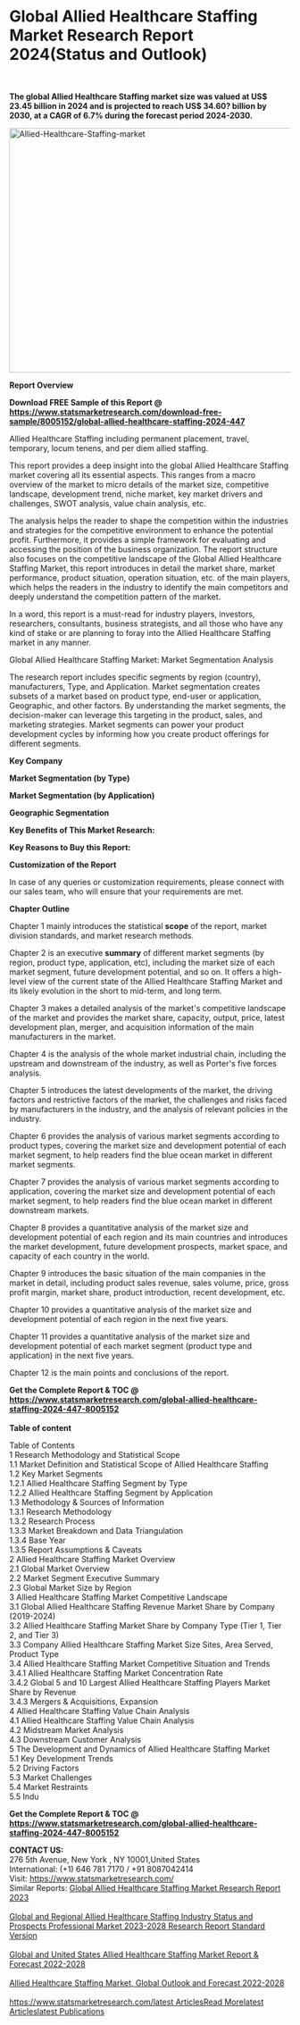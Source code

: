 <h1>Global Allied Healthcare Staffing Market Research Report 2024(Status and Outlook)</h1><br/><p><strong>The global Allied Healthcare Staffing market size was valued at US$ 23.45 billion in 2024 and is projected to reach US$ 34.60? billion by 2030, at a <strong>CAGR</strong> of 6.7% during the forecast period 2024-2030.</strong></p><p><img alt="Allied-Healthcare-Staffing-market" src="https://www.grandresearchstore.com/assets/report-images/Allied_Healthcare_Staffing_market.png" style="width: 730px; height: 438px;"></p><p><strong>Report Overview</strong></p><p><strong>Download FREE Sample of this Report @ <a href="https://www.statsmarketresearch.com/download-free-sample/8005152/global-allied-healthcare-staffing-2024-447">https://www.statsmarketresearch.com/download-free-sample/8005152/global-allied-healthcare-staffing-2024-447</a></strong></p><p>Allied Healthcare Staffing including permanent placement, travel, temporary, locum tenens, and per diem allied staffing.</p><p>This report provides a deep insight into the global Allied Healthcare Staffing market covering all its essential aspects. This ranges from a macro overview of the market to micro details of the market size, competitive landscape, development trend, niche market, key market drivers and challenges, SWOT analysis, value chain analysis, etc.</p><p>The analysis helps the reader to shape the competition within the industries and strategies for the competitive environment to enhance the potential profit. Furthermore, it provides a simple framework for evaluating and accessing the position of the business organization. The report structure also focuses on the competitive landscape of the Global Allied Healthcare Staffing Market, this report introduces in detail the market share, market performance, product situation, operation situation, etc. of the main players, which helps the readers in the industry to identify the main competitors and deeply understand the competition pattern of the market.</p><p>In a word, this report is a must-read for industry players, investors, researchers, consultants, business strategists, and all those who have any kind of stake or are planning to foray into the Allied Healthcare Staffing market in any manner.</p><p>Global Allied Healthcare Staffing Market: Market Segmentation Analysis</p><p>The research report includes specific segments by region (country), manufacturers, Type, and Application. Market segmentation creates subsets of a market based on product type, end-user or application, Geographic, and other factors. By understanding the market segments, the decision-maker can leverage this targeting in the product, sales, and marketing strategies. Market segments can power your product development cycles by informing how you create product offerings for different segments.</p><p><strong>Key Company</strong></p><p><strong>Market Segmentation (by Type)</strong></p><p><strong>Market Segmentation (<strong>by Application</strong>)</strong></p><p><strong>Geographic Segmentation</strong></p><p><strong>Key Benefits of This Market Research:</strong></p><p><strong>Key <strong>Reasons to Buy</strong> this Report:</strong></p><p><strong>Customization of the Report</strong></p><p>In case of any queries or customization requirements, please connect with our sales team, who will ensure that your requirements are met.</p><p><strong>Chapter Outline</strong></p><p>Chapter 1 mainly introduces the statistical <strong>scope</strong> of the report, market division standards, and market research methods.</p><p>Chapter 2 is an executive <strong>summary</strong> of different market segments (by region, product type, application, etc), including the market size of each market segment, future development potential, and so on. It offers a high-level view of the current state of the Allied Healthcare Staffing Market and its likely evolution in the short to mid-term, and long term.</p><p>Chapter 3 makes a detailed analysis of the market's competitive landscape of the market and provides the market share, capacity, output, price, latest development plan, merger, and acquisition information of the main manufacturers in the market.</p><p>Chapter 4 is the analysis of the whole market industrial chain, including the upstream and downstream of the industry, as well as Porter's five forces analysis.</p><p>Chapter 5 introduces the latest developments of the market, the driving factors and restrictive factors of the market, the challenges and risks faced by manufacturers in the industry, and the analysis of relevant policies in the industry.</p><p>Chapter 6 provides the analysis of various market segments according to product types, covering the market size and development potential of each market segment, to help readers find the blue ocean market in different market segments.</p><p>Chapter 7 provides the analysis of various market segments according to application, covering the market size and development potential of each market segment, to help readers find the blue ocean market in different downstream markets.</p><p>Chapter 8 provides a quantitative analysis of the market size and development potential of each region and its main countries and introduces the market development, future development prospects, market space, and capacity of each country in the world.</p><p>Chapter 9 introduces the basic situation of the main companies in the market in detail, including product sales revenue, sales volume, price, gross profit margin, market share, product introduction, recent development, etc.</p><p>Chapter 10 provides a quantitative analysis of the market size and development potential of each region in the next five years.</p><p>Chapter 11 provides a quantitative analysis of the market size and development potential of each market segment (product type and application) in the next five years.</p><p>Chapter 12 is the main points and conclusions of the report.</p><div><b>Get the Complete Report & TOC @ <a href="https://www.statsmarketresearch.com/global-allied-healthcare-staffing-2024-447-8005152">https://www.statsmarketresearch.com/global-allied-healthcare-staffing-2024-447-8005152</a></b></div><br><b>Table of content</b><p>Table of Contents<br />1 Research Methodology and Statistical Scope<br />1.1 Market Definition and Statistical Scope of Allied Healthcare Staffing<br />1.2 Key Market Segments<br />1.2.1 Allied Healthcare Staffing Segment by Type<br />1.2.2 Allied Healthcare Staffing Segment by Application<br />1.3 Methodology & Sources of Information<br />1.3.1 Research Methodology<br />1.3.2 Research Process<br />1.3.3 Market Breakdown and Data Triangulation<br />1.3.4 Base Year<br />1.3.5 Report Assumptions & Caveats<br />2 Allied Healthcare Staffing Market Overview<br />2.1 Global Market Overview<br />2.2 Market Segment Executive Summary<br />2.3 Global Market Size by Region<br />3 Allied Healthcare Staffing Market Competitive Landscape<br />3.1 Global Allied Healthcare Staffing Revenue Market Share by Company (2019-2024)<br />3.2 Allied Healthcare Staffing Market Share by Company Type (Tier 1, Tier 2, and Tier 3)<br />3.3 Company Allied Healthcare Staffing Market Size Sites, Area Served, Product Type<br />3.4 Allied Healthcare Staffing Market Competitive Situation and Trends<br />3.4.1 Allied Healthcare Staffing Market Concentration Rate<br />3.4.2 Global 5 and 10 Largest Allied Healthcare Staffing Players Market Share by Revenue<br />3.4.3 Mergers & Acquisitions, Expansion<br />4 Allied Healthcare Staffing Value Chain Analysis<br />4.1 Allied Healthcare Staffing Value Chain Analysis<br />4.2 Midstream Market Analysis<br />4.3 Downstream Customer Analysis<br />5 The Development and Dynamics of Allied Healthcare Staffing Market<br />5.1 Key Development Trends<br />5.2 Driving Factors<br />5.3 Market Challenges<br />5.4 Market Restraints<br />5.5 Indu<br><div><b>Get the Complete Report & TOC @ <a href="https://www.statsmarketresearch.com/global-allied-healthcare-staffing-2024-447-8005152">https://www.statsmarketresearch.com/global-allied-healthcare-staffing-2024-447-8005152</a></b></div></p> <b>CONTACT US:</b><br>276 5th Avenue, New York , NY 10001,United States<br>International: (+1) 646 781 7170 / +91 8087042414<br>Visit: <a href="https://www.statsmarketresearch.com/">https://www.statsmarketresearch.com/</a><br>Similar Reports: <a href="https://www.statsmarketresearch.com/global-allied-healthcare-staffing-2024-447-8005152">Global Allied Healthcare Staffing Market Research Report 2023</a><br/><br/><a href="https://www.statsmarketresearch.com/global-allied-healthcare-staffing-2024-447-8005152">Global and Regional Allied Healthcare Staffing Industry Status and Prospects Professional Market 2023-2028 Research Report Standard Version</a><br/><br/><a href="https://www.statsmarketresearch.com/global-allied-healthcare-staffing-2024-447-8005152">Global and United States Allied Healthcare Staffing Market Report & Forecast 2022-2028</a><br/><br/><a href="https://www.statsmarketresearch.com/global-allied-healthcare-staffing-2024-447-8005152">Allied Healthcare Staffing Market, Global Outlook and Forecast 2022-2028</a><br/><br/><a href="https://gyeongbokgung.com">https://www.statsmarketresearch.com/</a><a href="https://hallyeomaritime.com">latest Articles</a><a href="https://jingwansa.com">Read More</a><a href=https://nguoiviet.jp/">latest Articles</a><a href="https://www.intelmarketresearch.com/">latest Publications</a>